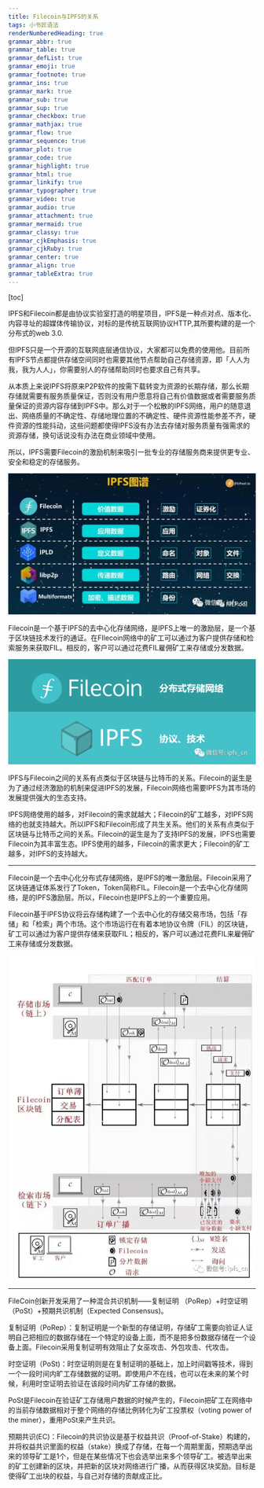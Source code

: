 ```yaml
---
title: Filecoin与IPFS的关系
tags: 小书匠语法
renderNumberedHeading: true
grammar_abbr: true
grammar_table: true
grammar_defList: true
grammar_emoji: true
grammar_footnote: true
grammar_ins: true
grammar_mark: true
grammar_sub: true
grammar_sup: true
grammar_checkbox: true
grammar_mathjax: true
grammar_flow: true
grammar_sequence: true
grammar_plot: true
grammar_code: true
grammar_highlight: true
grammar_html: true
grammar_linkify: true
grammar_typographer: true
grammar_video: true
grammar_audio: true
grammar_attachment: true
grammar_mermaid: true
grammar_classy: true
grammar_cjkEmphasis: true
grammar_cjkRuby: true
grammar_center: true
grammar_align: true
grammar_tableExtra: true
---
```


[toc]

IPFS和Filecoin都是由协议实验室打造的明星项目，IPFS是一种点对点、版本化、内容寻址的超媒体传输协议，对标的是传统互联网协议HTTP,其所要构建的是一个分布式的web 3.0.

但IPFS只是一个开源的互联网底层通信协议，大家都可以免费的使用他。目前所有IPFS节点都提供存储空间同时也需要其他节点帮助自己存储资源，即「人人为我，我为人人」，你需要别人的存储帮助同时也要求自己有共享。

从本质上来说IPFS将原来P2P软件的按需下载转变为资源的长期存储，那么长期存储就需要有服务质量保证，否则没有用户愿意将自己有价值数据或者需要服务质量保证的资源内容存储到IPFS中。那么对于一个松散的IPFS网络，用户的随意退出、网络质量的不确定性、存储地理位置的不确定性、硬件资源性能参差不齐，硬件资源的性能抖动，这些问题都使得IPFS没有办法去存储对服务质量有强需求的资源存储，换句话说没有办法在商业领域中使用。

所以，IPFS需要Filecoin的激励机制来吸引一批专业的存储服务商来提供更专业、安全和稳定的存储服务。

![](https://raw.githubusercontent.com/OliverRen/olili_blog_img/master/Filecoin与IPFS的关系/2020112/1604309931694.png)

Filecoin是一个基于IPFS的去中心化存储网络，是IPFS上唯一的激励层，是一个基于区块链技术发行的通证。在FIlecoin网络中的矿工可以通过为客户提供存储和检索服务来获取FIL。相反的，客户可以通过花费FIL雇佣矿工来存储或分发数据。

![](https://raw.githubusercontent.com/OliverRen/olili_blog_img/master/Filecoin与IPFS的关系/2020112/1604309945276.png)

IPFS与Filecoin之间的关系有点类似于区块链与比特币的关系。Filecoin的诞生是为了通过经济激励的机制来促进IPFS的发展，Filecoin网络也需要IPFS为其市场的发展提供强大的生态支持。

IPFS网络使用的越多，对Filecoin的需求就越大；Filecoin的矿工越多，对IPFS网络的也就支持越大。所以IPFS和Filecoin形成了共生关系。他们的关系有点类似于区块链与比特币之间的关系。Filecoin的诞生是为了支持IPFS的发展，IPFS也需要Filecoin为其丰富生态。IPFS使用的越多，Filecoin的需求更大；Filecoin的矿工越多，对IPFS的支持越大。

------------------

Filecoin是一个去中心化分布式存储网络，是IPFS的唯一激励层。Filecoin采用了区块链通证体系发行了Token，Token简称FIL。Filecoin是一个去中心化存储网络，是的IPFS激励层。所以，Filecoin也是IPFS上的一个重要应用。

Filecoin基于IPFS协议将云存储构建了一个去中心化的存储交易市场，包括「存储」和「检索」两个市场。这个市场运行在有着本地协议令牌（FIL）的区块链，矿工可以通过为客户提供存储来获取FIL；相反的，客户可以通过花费FIL来雇佣矿工来存储或分发数据。

![](https://raw.githubusercontent.com/OliverRen/olili_blog_img/master/Filecoin与IPFS的关系/2020112/1604309985155.png)

--------------------

FileCoin创新开发采用了一种混合共识机制——复制证明 （PoRep）+时空证明（PoSt）+预期共识机制（Expected Consensus)。

复制证明（PoRep）：复制证明是一个新型的存储证明，存储矿工需要向验证人证明自己把相应的数据存储在一个特定的设备上面，而不是把多份数据存储在一个设备上面。Filecoin采用复制证明有效阻止了女巫攻击、外包攻击、代攻击。

时空证明（PoSt)：时空证明则是在复制证明的基础上，加上时间戳等技术，得到一个一段时间内旷工存储数据的证明。即使用户不在线，也可以在未来的某个时候，利用时空证明去验证在该段时间内矿工存储的数据。

PoSt是Filecoin在验证矿工存储用户数据的时候产生的，Filecoin把矿工在网络中的当前存储数据相对于整个网络的存储比例转化为矿工投票权（voting power of the miner），重用PoSt来产生共识。

预期共识(EC)：Filecoin的共识协议是基于权益共识（Proof-of-Stake）构建的，并将权益共识里面的权益（stake）换成了存储，在每一个周期里面，预期选举出来的领导矿工是1个，但是在某些情况下也会选举出来多个领导矿工。被选举出来的矿工创建新的区块，并把新的区块对网络进行广播，从而获得区块奖励。目标是使得矿工出块的权益，与自己对存储的贡献成正比。